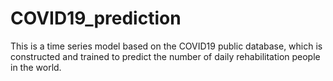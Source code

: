 # COVID19_prediction
This is a time series model based on the COVID19 public database, which is constructed and trained to predict the number of daily rehabilitation people in the world.
